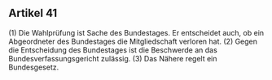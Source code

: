 ## Artikel 41

(1) Die Wahlprüfung ist Sache des Bundestages. Er entscheidet auch, ob ein Abgeordneter des Bundestages die Mitgliedschaft verloren hat.
(2) Gegen die Entscheidung des Bundestages ist die Beschwerde an das Bundesverfassungsgericht zulässig.
(3) Das Nähere regelt ein Bundesgesetz.

